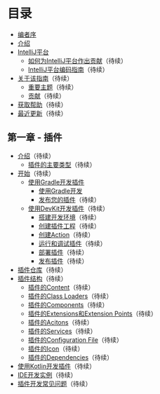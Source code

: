 # 目录

* [编者序](README.md)
* [介绍](Introduction.md)
* [IntelliJ平台](TheIntelliJPlatform/TheIntelliJPlatform.md)  
    * [如何为IntelliJ平台作出贡献](TheIntelliJPlatform/ContributingToTheIntelliJPlatform.md)（待续）  
    * [IntelliJ平台编码指南](TheIntelliJPlatform/IntelliJCodingGuidelines.md)（待续）
* [关于该指南]()（待续）  
  * [重要主题]()（待续）  
  * [贡献]()（待续）  
* [获取帮助]()（待续）  
* [最近更新]()（待续）

## 第一章 - 插件
* [介绍]()（待续）  
  * [插件的主要类型]()（待续）  
* [开始]()（待续）  
  * [使用Gradle开发插件](Part1/GettingStarted/UsingGradle/UsingGradle.md)  
    * [使用Gradle开发](Part1/GettingStarted/UsingGradle/GettingStartedWithGradle.md)  
    * [发布您的插件]()（待续）
  * [使用DevKit开发插件]()（待续）  
    * [搭建开发环境]()（待续）  
    * [创建插件工程]()（待续）  
    * [创建Action]()（待续）  
    * [运行和调试插件]()（待续）  
    * [部署插件]()（待续）  
    * [发布插件]()（待续）  
* [插件仓库]()（待续）  
* [插件结构]()（待续）  
  * [插件的Content]()（待续）  
  * [插件的Class Loaders]()（待续）  
  * [插件的Components]()（待续）  
  * [插件的Extensions和Extension Points]()（待续）  
  * [插件的Acitons]()（待续）  
  * [插件的Services]()（待续）  
  * [插件的Configuration File]()（待续）  
  * [插件的Icon]()（待续）
  * [插件的Dependencies]()（待续）  
* [使用Kotlin开发插件]()（待续）  
* [IDE开发实例]()（待续）  
* [插件开发常见问题]()（待续）
